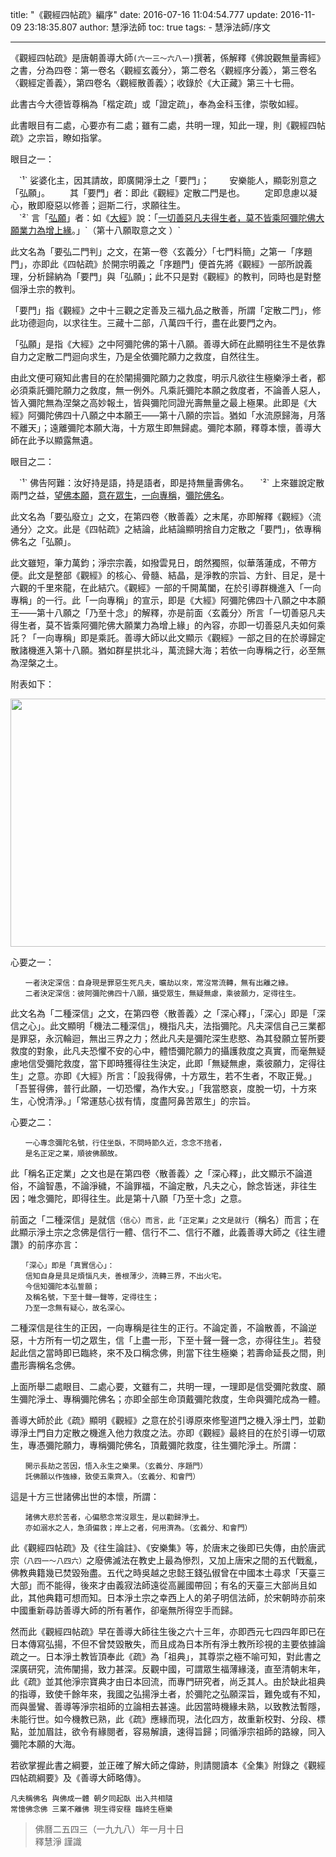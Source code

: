title: "《觀經四帖疏》編序"
date: 2016-07-16 11:04:54.777
update: 2016-11-09 23:18:35.807
author: 慧淨法師
toc: true
tags:
    - 慧淨法師/序文

---

《觀經四帖疏》是唐朝善導大師`(六一三～六八一)`撰著，係解釋《佛說觀無量壽經》之書，分為四卷：第一卷名〈觀經玄義分〉，第二卷名〈觀經序分義〉，第三卷名〈觀經定善義〉，第四卷名〈觀經散善義〉；收錄於《大正藏》第三十七冊。

此書古今大德皆尊稱為「楷定疏」或「證定疏」，奉為金科玉律，崇敬如經。

此書眼目有二處，心要亦有二處；雖有二處，共明一理，知此一理，則《觀經四帖疏》之宗旨，瞭如指掌。

眼目之一：

<span class="yinwen">
　`¹` 娑婆化主，因其請故，即廣開淨土之「要門」；
　　安樂能人，顯彰別意之「弘願」。
　　其「要門」者：即此《觀經》定散二門是也。
　　定即息慮以凝心，散即廢惡以修善；迴斯二行，求願往生。<br>
　`²` 言「<u>弘願</u>」者：如《<u>大經</u>》說：「<u>一切善惡凡夫得生者，莫不皆乘阿彌陀佛大願業力為增上緣</u>。」`（第十八願取意之文 ）`
</span>

此文名為「要弘二門判」之文，在第一卷〈玄義分〉「七門料簡」之第一「序題門」，亦即此《四帖疏》於開宗明義之「序題門」便首先將《觀經》一部所說義理，分析歸納為「要門」與「弘願」；此不只是對《觀經》的教判，同時也是對整個淨土宗的教判。

「要門」指《觀經》之中十三觀之定善及三福九品之散善，所謂「定散二門」，修此功德迴向，以求往生。三藏十二部，八萬四千行，盡在此要門之內。

「弘願」是指《大經》之中阿彌陀佛的第十八願。善導大師在此顯明往生不是依靠自力之定散二門迴向求生，乃是全依彌陀願力之救度，自然往生。

由此文便可窺知此書目的在於闡揚彌陀願力之救度，明示凡欲往生極樂淨土者，都必須乘託彌陀願力之救度，無一例外。凡乘託彌陀本願之救度者，不論善人惡人，皆入彌陀無為涅槃之高妙報土，皆與彌陀同證光壽無量之最上極果。此即是《大經》阿彌陀佛四十八願之中本願王——第十八願的宗旨。猶如「水流原歸海，月落不離天」；遠離彌陀本願大海，十方眾生即無歸處。彌陀本願，釋尊本懷，善導大師在此予以顯露無遺。

眼目之二：

<span class="yinwen">
　`¹` 佛告阿難：汝好持是語，持是語者，即是持無量壽佛名。
　`²` 上來雖說定散兩門之益，<u>望佛本願</u>，<u>意在眾生</u>，<u>一向專稱</u>，<u>彌陀佛名</u>。
</span>

此文名為「要弘廢立」之文，在第四卷〈散善義〉之末尾，亦即解釋《觀經》〈流通分〉之文。此是《四帖疏》之結論，此結論顯明捨自力定散之「要門」，依專稱佛名之「弘願」。

此文雖短，筆力萬鈞；淨宗宗義，如撥雲見日，朗然獨照，似華落蓮成，不帶方便。此文是整部《觀經》的核心、骨髓、結晶，是淨教的宗旨、方針、目足，是十六觀的千里來龍，在此結穴。《觀經》一部的千開萬闔，在於引導群機進入「一向專稱」的一行。此「一向專稱」的宣示，即是《大經》阿彌陀佛四十八願之中本願王——第十八願之「乃至十念」的解釋，亦是前面〈玄義分〉所言「一切善惡凡夫得生者，莫不皆乘阿彌陀佛大願業力為增上緣」的內容，亦即一切善惡凡夫如何乘託？「一向專稱」即是乘託。善導大師以此文顯示《觀經》一部之目的在於導歸定散諸機進入第十八願。猶如群星拱北斗，萬流歸大海；若依一向專稱之行，必至無為涅槃之土。 

附表如下：

<img alt="" src="http://plb.tw/upload/_userfilesimages/8-6.gif" style="height:397px; width:571px" />

心要之一：

```
　　一者決定深信：自身現是罪惡生死凡夫，曠劫以來，常沒常流轉，無有出離之緣。
　　二者決定深信：彼阿彌陀佛四十八願，攝受眾生，無疑無慮，乘彼願力，定得往生。
```

此文名為「二種深信」之文，在第四卷〈散善義〉之「深心釋」，「深心」即是「深信之心」。此文顯明「機法二種深信」，機指凡夫，法指彌陀。凡夫深信自己三業都是罪惡，永沉輪迴，無出三界之力；然此凡夫是彌陀深生悲愍、為其發願立誓所要救度的對象，此凡夫恐懼不安的心中，體悟彌陀願力的攝護救度之真實，而毫無疑慮地信受彌陀救度，當下即時獲得往生決定，此即「無疑無慮，乘彼願力，定得往生」之意。亦即《大經》所言：「設我得佛，十方眾生，若不生者，不取正覺。」「吾誓得佛，普行此願，一切恐懼，為作大安。」「我當愍哀，度脫一切，十方來生，心悅清淨。」「常運慈心拔有情，度盡阿鼻苦眾生」的宗旨。

心要之二：

```
　　一心專念彌陀名號，行住坐臥，不問時節久近，念念不捨者，
　　是名正定之業，順彼佛願故。
```

此「稱名正定業」之文也是在第四卷〈散善義〉之「深心釋」，此文顯示不論道俗，不論智愚，不論淨穢，不論罪福，不論定散，凡夫之心，餘念皆迷，非往生因；唯念彌陀，即得往生。此是第十八願「乃至十念」之意。

前面之「二種深信」是就信`（信心）而言，此「正定業」之文是就行`（稱名）而言；在此顯示淨土宗之念佛是信行一體、信行不二、信行不離，此義善導大師之《往生禮讚》的前序亦言：

```
　　「深心」即是「真實信心」：
　　信知自身是具足煩惱凡夫，善根薄少，流轉三界，不出火宅。
　　今信知彌陀本弘誓願；
　　及稱名號，下至十聲一聲等，定得往生；
　　乃至一念無有疑心，故名深心。
```

二種深信是往生的正因，一向專稱是往生的正行。不論定善，不論散善，不論逆惡，十方所有一切之眾生，信「上盡一形，下至十聲一聲一念，亦得往生」。若發起此信之當時即已臨終，來不及口稱念佛，則當下往生極樂；若壽命延長之間，則盡形壽稱名念佛。

上面所舉二處眼目、二處心要，文雖有二，共明一理，一理即是信受彌陀救度、願生彌陀淨土、專稱彌陀佛名；亦即全部生命頂戴彌陀救度，生命與彌陀成為一體。

善導大師於此《疏》顯明《觀經》之意在於引導原來修聖道門之機入淨土門，並勸導淨土門自力定散之機進入他力救度之法。亦即《觀經》最終目的在於引導一切眾生，專憑彌陀願力，專稱彌陀佛名，頂戴彌陀救度，往生彌陀淨土。所謂：

```
　　開示長劫之苦因，悟入永生之樂果。（玄義分、序題門）
　　託佛願以作強緣，致使五乘齊入。（玄義分、和會門）
```

這是十方三世諸佛出世的本懷，所謂：

```
　　諸佛大悲於苦者，心偏愍念常沒眾生，是以勸歸淨土。
　　亦如溺水之人，急須偏救；岸上之者，何用濟為。（玄義分、和會門）
```

此《觀經四帖疏》及《往生論註》、《安樂集》等，於唐末之後即已失傳，由於唐武宗`（八四一～八四六）`之廢佛滅法在教史上最為慘烈，又加上唐宋之間的五代戰亂，佛教典籍幾已焚毀殆盡。五代之時吳越之忠懿王錢弘俶曾在中國本土尋求「天臺三大部」而不能得，後來才由義寂法師遠從高麗國帶回；有名的天臺三大部尚且如此，其他典籍可想而知。日本淨土宗之幸西上人的弟子明信法師，於宋朝時亦前來中國重新尋訪善導大師的所有著作，卻毫無所得空手而歸。

然而此《觀經四帖疏》早在善導大師往生後之六十三年，亦即西元七四四年即已在日本傳寫弘揚，不但不曾焚毀散失，而且成為日本所有淨土教所珍視的主要依據論疏之一。日本淨土教皆頂奉此《疏》為「祖典」，其尊崇之極不喻可知，對此書之深廣研究，流佈闡揚，致力甚深。反觀中國，可謂眾生福薄緣淺，直至清朝末年，此《疏》並其他淨宗寶典才由日本回流，而專門研究者，尚乏其人。由於缺此祖典的指導，致使千餘年來，我國之弘揚淨土者，於彌陀之弘願深旨，難免或有不知，而與曇鸞、善導等淨宗祖師的立論相去甚遠。此因當時機緣未熟，以致教法暫隱，未能行世。如今機教已熟，此《疏》應緣而現，法化四方，故重新校對、分段、標點，並加眉註，欲令有緣閱者，容易解讀，速得旨歸；同循淨宗祖師的路線，同入彌陀本願的大海。

若欲掌握此書之綱要，並正確了解大師之偉跡，則請閱讀本《全集》附錄之《觀經四帖疏綱要》及《善導大師略傳》。

```
凡夫稱佛名 與佛成一體 朝夕同起臥 出入共相隨
常憶佛念佛 三業不離佛 現生得安穩 臨終生極樂
```

> 佛曆二五四三（一九九八）年一月十日<br>
> 釋慧淨 謹識

